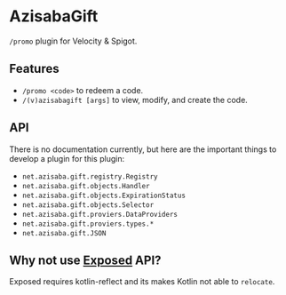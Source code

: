 # AzisabaGift

`/promo` plugin for Velocity & Spigot.

## Features

- `/promo <code>` to redeem a code.
- `/(v)azisabagift [args]` to view, modify, and create the code.

## API

There is no documentation currently, but here are the important things to develop a plugin for this plugin:
- `net.azisaba.gift.registry.Registry`
- `net.azisaba.gift.objects.Handler`
- `net.azisaba.gift.objects.ExpirationStatus`
- `net.azisaba.gift.objects.Selector`
- `net.azisaba.gift.proviers.DataProviders`
- `net.azisaba.gift.proviers.types.*`
- `net.azisaba.gift.JSON`

## Why not use [Exposed](https://github.com/JetBrains/Exposed) API?

Exposed requires kotlin-reflect and its makes Kotlin not able to `relocate`.
